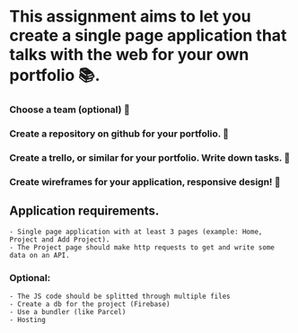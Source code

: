 # This assignment aims to let you create a single page application that talks with the web for your own portfolio 📚.

### Choose a team (optional) 🙋

### Create a repository on github for your portfolio. 🐎

### Create a trello, or similar for your portfolio. Write down tasks. 🚜

### Create wireframes for your application, responsive design! 🚚

## Application requirements.

    - Single page application with at least 3 pages (example: Home, Project and Add Project).
    - The Project page should make http requests to get and write some data on an API.

### Optional:

    - The JS code should be splitted through multiple files
    - Create a db for the project (Firebase)
    - Use a bundler (like Parcel)
    - Hosting
